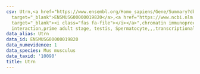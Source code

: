 ```yaml
---
csv: Utrn,<a href="https://www.ensembl.org/Homo_sapiens/Gene/Summary?db=core;g=ENSMUSG00000019820"
  target="_blank">ENSMUSG00000019820</a>,<a href="https://www.ncbi.nlm.nih.gov/pubmed/25450459"
  target="_blank"><i class="fas fa-file"></i></a>",chromatin immunoprecipitation assay,direct
  interaction,prime adult stage, testis, Spermatocyte,,,transcriptional regulation,
data_alias: Utrn
data_id: ENSMUSG00000019820
data_numevidence: 1
data_species: Mus musculus
data_taxid: '10090'
title: Utrn
---
```

